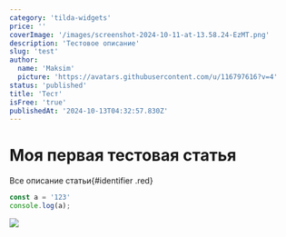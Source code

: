 ```yaml
---
category: 'tilda-widgets'
price: ''
coverImage: '/images/screenshot-2024-10-11-at-13.58.24-EzMT.png'
description: 'Тестовое описание'
slug: 'test'
author:
  name: 'Maksim'
  picture: 'https://avatars.githubusercontent.com/u/116797616?v=4'
status: 'published'
title: 'Тест'
isFree: 'true'
publishedAt: '2024-10-13T04:32:57.830Z'
---
```


# Моя первая тестовая статья

Все описание статьи{#identifier .red}

```javascript
const a = '123'
console.log(a);
```

![](/images/screenshot-2024-10-11-at-13.58.24-I4Nj.png)